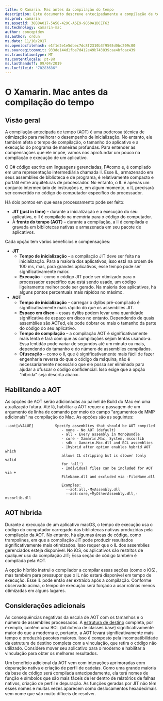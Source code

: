 ```yaml
---
title: O Xamarin. Mac antes da compilação do tempo
description: Este documento descreve antecipadamente a compilação de tempo no Xamarin. Mac. Ele compara a compilação da AOT com a compilação JIT, explica como habilitar a AOT e examina a AOT híbrida.
ms.prod: xamarin
ms.assetid: 38B8A017-5A58-429C-A6E9-9860A1DCEF63
ms.technology: xamarin-mac
author: conceptdev
ms.author: crdun
ms.date: 11/10/2017
ms.openlocfilehash: e1f1e2e1e5dbec7dc8f2310b3f9565d0bc209c00
ms.sourcegitcommit: 933de144d1fbe7d412e49b743839cae4bfcac439
ms.translationtype: MT
ms.contentlocale: pt-BR
ms.lasthandoff: 09/04/2019
ms.locfileid: "70283686"
---
```

# <a name="xamarinmac-ahead-of-time-compilation"></a>O Xamarin. Mac antes da compilação do tempo

## <a name="overview"></a>Visão geral

A compilação antecipada de tempo (AOT) é uma poderosa técnica de otimização para melhorar o desempenho de inicialização. No entanto, ele também afeta o tempo de compilação, o tamanho do aplicativo e a execução do programa de maneiras profundas. Para entender as compensações que ele impõe, vamos nos aprofundar um pouco na compilação e execução de um aplicativo.

O C# código escrito em linguagens gerenciadas, F#como e, é compilado em uma representação intermediária chamada Il. Esse IL, armazenado em seus assemblies de biblioteca e de programa, é relativamente compacto e portátil entre arquiteturas de processador. No entanto, o IL é apenas um conjunto intermediário de instruções e, em algum momento, o IL precisará ser convertido no código do computador específico do processador.

Há dois pontos em que esse processamento pode ser feito:

- **JIT (just in time)** – durante a inicialização e a execução do seu aplicativo, o Il é compilado na memória para o código do computador.
- À **frente do tempo (AOT)** – durante a compilação, a Il é compilada e gravada em bibliotecas nativas e armazenada em seu pacote de aplicativos.

Cada opção tem vários benefícios e compensações:

- **JIT**
  - **Tempo de inicialização** – a compilação JIT deve ser feita na inicialização. Para a maioria dos aplicativos, isso está na ordem de 100 ms, mas, para grandes aplicativos, esse tempo pode ser significativamente maior.
  - **Execução** – como o código JIT pode ser otimizado para o processador específico que está sendo usado, um código ligeiramente melhor pode ser gerado. Na maioria dos aplicativos, há alguns pontos percentuais mais rápidos no máximo.
- **AOT**
  - **Tempo de inicialização** – carregar o dylibs pré-compilado é significativamente mais rápido do que os assemblies JIT.
  - **Espaço em disco** – essas dylibs podem levar uma quantidade significativa de espaço em disco no entanto. Dependendo de quais assemblies são AOTed, ele pode dobrar ou mais o tamanho da parte do código do seu aplicativo.
  - **Tempo de compilação** – a compilação AOT é significativamente mais lenta e fará com que as compilações sejam lentas usando-a. Essa lentidão pode variar de segundos até um minuto ou mais, dependendo do tamanho e do número de assemblies compilados.
  - **Ofuscação** – como o Il, que é significativamente mais fácil de fazer engenharia reversa do que o código da máquina, não é necessariamente necessário que ele possa ser eliminado para ajudar a ofuscar o código confidencial. Isso exige que a opção "híbrida" seja descrita abaixo.

## <a name="enabling-aot"></a>Habilitando a AOT

As opções de AOT serão adicionadas ao painel de Build do Mac em uma atualização futura. Até lá, habilitar a AOT requer a passagem de um argumento de linha de comando por meio do campo "argumentos de MMP adicionais" na compilação do Mac. As opções são as seguintes:

```
--aot[=VALUE]          Specify assemblies that should be AOT compiled
                          - none - No AOT (default)
                          - all - Every assembly in MonoBundle
                          - core - Xamarin.Mac, System, mscorlib
                          - sdk - Xamarin.Mac.dll and BCL assemblies
                          - |hybrid after option enables hybrid AOT which
                          allows IL stripping but is slower (only valid
                          for 'all')
                          - Individual files can be included for AOT via +
                          FileName.dll and excluded via -FileName.dll

                          Examples:
                            --aot:all,-MyAssembly.dll
                            --aot:core,+MyOtherAssembly.dll,-mscorlib.dll
```


## <a name="hybrid-aot"></a>AOT híbrida

Durante a execução de um aplicativo macOS, o tempo de execução usa o código do computador carregado das bibliotecas nativas produzidas pela compilação da AOT. No entanto, há algumas áreas de código, como trampolines, em que a compilação JIT pode produzir resultados significativamente mais otimizados. Isso requer que o IL dos assemblies gerenciados esteja disponível. No iOS, os aplicativos são restritos de qualquer uso da compilação JIT; Essa seção de código também é compilada pela AOT.

A opção híbrido instrui o compilador a compilar essas seções (como o iOS), mas também para pressupor que o IL não estará disponível em tempo de execução. Esse IL pode então ser extraído após a compilação. Conforme observado acima, o tempo de execução será forçado a usar rotinas menos otimizadas em alguns lugares.

## <a name="further-considerations"></a>Considerações adicionais

As consequências negativas da escala de AOT com os tamanhos e o número de assemblies processados. A [estrutura de destino](~/mac/platform/target-framework.md) completa, por exemplo, contém uma BCL (biblioteca de classes base) significativamente maior do que a moderna e, portanto, a AOT levará significativamente mais tempo e produzirá pacotes maiores. Isso é composto pela incompatibilidade da estrutura de destino completa com a vinculação, que retira o código não utilizado. Considere mover seu aplicativo para o moderno e habilitar a vinculação para obter os melhores resultados.

Um benefício adicional da AOT vem com interações aprimoradas com depuração nativa e criação de perfil de cadeias. Como uma grande maioria da base de código será compilada antecipadamente, ela terá nomes de função e símbolos que são mais fáceis de ler dentro de relatórios de falhas nativos, criação de perfil e depuração. As funções geradas por JIT não têm esses nomes e muitas vezes aparecem como deslocamentos hexadecimais sem nome que são muito difíceis de resolver.
